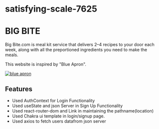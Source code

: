 # satisfying-scale-7625

# BIG BITE

Big Bite.com is meal kit service that delivers 2–4 recipes to your door each week, along with all the preportioned ingredients you need to make the meals.

This website is inspired by "Blue Apron".

[![blue apron](https://seeklogo.com/images/B/blue-apron-logo-225D1700E3-seeklogo.com.png?width=1px)](https://www.blueapron.com/)


## Features

- Used AuthContext for Login Functionality
- Used useState and json Server in Sign Up Functionality
- Used react-router-dom and Link in maintaining the pathname(location)
- Used Chakra ui template in login/signup page.
- Used axios to fetch users datafrom json server

